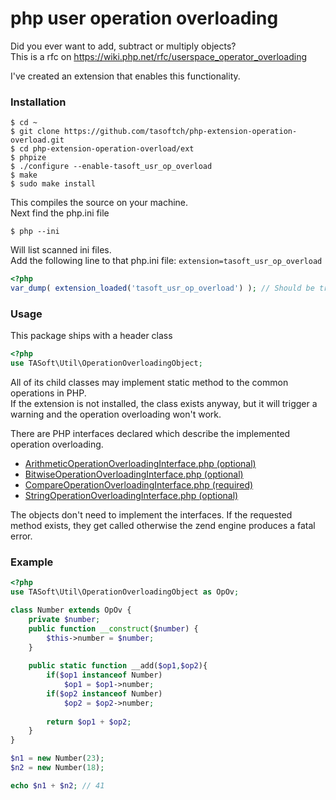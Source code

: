 # php user operation overloading

Did you ever want to add, subtract or multiply objects?  
This is a rfc on https://wiki.php.net/rfc/userspace_operator_overloading

I've created an extension that enables this functionality.

### Installation
```bin
$ cd ~
$ git clone https://github.com/tasoftch/php-extension-operation-overload.git
$ cd php-extension-operation-overload/ext
$ phpize
$ ./configure --enable-tasoft_usr_op_overload
$ make
$ sudo make install
```
This compiles the source on your machine.  
Next find the php.ini file
```bin
$ php --ini
```
Will list scanned ini files.  
Add the following line to that php.ini file:
```extension=tasoft_usr_op_overload```
```php
<?php
var_dump( extension_loaded('tasoft_usr_op_overload') ); // Should be true
```

### Usage

This package ships with a header class
```php
<?php
use TASoft\Util\OperationOverloadingObject;
```
All of its child classes may implement static method to the common operations in PHP.  
If the extension is not installed, the class exists anyway, but it will trigger a warning and the operation overloading won't work.

There are PHP interfaces declared which describe the implemented operation overloading.

- [ArithmeticOperationOverloadingInterface.php (optional)](src%2FUOO%2FArithmeticOperationOverloadingInterface.php)
- [BitwiseOperationOverloadingInterface.php (optional)](src%2FUOO%2FBitwiseOperationOverloadingInterface.php)
- [CompareOperationOverloadingInterface.php (required)](src%2FUOO%2FCompareOperationOverloadingInterface.php)
- [StringOperationOverloadingInterface.php (optional)](src%2FUOO%2FStringOperationOverloadingInterface.php)

The objects don't need to implement the interfaces. If the requested method exists, they get called otherwise the zend engine produces a fatal error.

### Example
```php
<?php
use TASoft\Util\OperationOverloadingObject as OpOv;

class Number extends OpOv {
    private $number;
    public function __construct($number) {
        $this->number = $number;
    }
    
    public static function __add($op1,$op2){
        if($op1 instanceof Number)
            $op1 = $op1->number;
        if($op2 instanceof Number)
            $op2 = $op2->number;
        
        return $op1 + $op2;
    }
}

$n1 = new Number(23);
$n2 = new Number(18);

echo $n1 + $n2; // 41
```